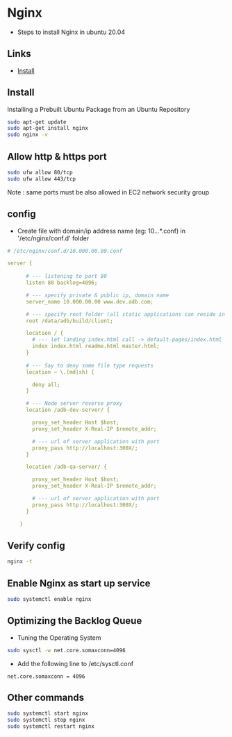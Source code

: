 # Nginx

- Steps to install Nginx in ubuntu 20.04 

## Links

- [Install](https://docs.nginx.com/nginx/admin-guide/installing-nginx/installing-nginx-open-source/#installing-prebuilt-ubuntu-packages)


## Install

Installing a Prebuilt Ubuntu Package from an Ubuntu Repository

```sh
sudo apt-get update
sudo apt-get install nginx
sudo nginx -v
```

## Allow http & https port

```sh
sudo ufw allow 80/tcp
sudo ufw allow 443/tcp
```
Note : same ports must be also allowed in EC2 network security group

## config

- Create file with domain/ip address name (eg: 10.*.*.*.conf) in '/etc/nginx/conf.d' folder

```yaml
# /etc/nginx/conf.d/10.000.00.00.conf

server {
      
      # --- listening to port 80
      listen 80 backlog=4096;

      # --- specify private & public ip, domain name
      server_name 10.000.00.00 www.dev.adb.com;

      # --- specify root folder (all static applications can reside in it)
      root /data/adb/build/client;

      location / {
        # --- let landing index.html call -> default-pages/index.html
        index index.html readme.html master.html;
      }
      
      # --- Say to deny some file type requests
      location ~ \.(md|sh) {

        deny all;
      }      

      # --- Node server reverse proxy
      location /adb-dev-server/ {

        proxy_set_header Host $host;
        proxy_set_header X-Real-IP $remote_addr;

        # --- url of server application with port
        proxy_pass http://localhost:300X/;
      } 

      location /adb-qa-server/ {

        proxy_set_header Host $host;
        proxy_set_header X-Real-IP $remote_addr;

        # --- url of server application with port
        proxy_pass http://localhost:300X/;
      } 

    }
```


## Verify config

```sh
nginx -t
```

## Enable Nginx as start up service

```sh
sudo systemctl enable nginx
```

## Optimizing the Backlog Queue

- Tuning the Operating System

```sh
sudo sysctl -w net.core.somaxconn=4096
```

- Add the following line to /etc/sysctl.conf

```
net.core.somaxconn = 4096
```

## Other commands

```sh
sudo systemctl start nginx
sudo systemctl stop nginx
sudo systemctl restart nginx
```
